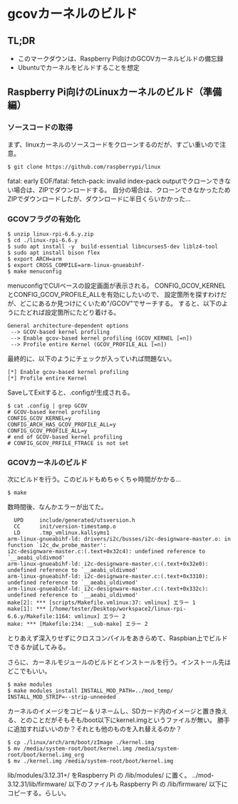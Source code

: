 # gcovカーネルのビルド

## TL;DR
- このマークダウンは、Raspberry Pi向けのGCOVカーネルビルドの備忘録
- Ubuntuでカーネルをビルドすることを想定

## Raspberry Pi向けのLinuxカーネルのビルド（準備編）
### ソースコードの取得
まず、linuxカーネルのソースコードをクローンするのだが、すごい重いので注意。
```
$ git clone https://github.com/raspberrypi/linux
```
fatal: early EOF/fatal: fetch-pack: invalid index-pack outputでクローンできない場合は、ZIPでダウンロードする。
自分の場合は、クローンできなかったためZIPでダウンロードしたが、ダウンロードに半日くらいかかった...

### GCOVフラグの有効化
```
$ unzip linux-rpi-6.6.y.zip
$ cd ./linux-rpi-6.6.y
$ sudo apt install -y  build-essential libncurses5-dev liblz4-tool
$ sudo apt install bison flex
$ export ARCH=arm
$ export CROSS_COMPILE=arm-linux-gnueabihf-
$ make menuconfig
```
menuconfigでCUIベースの設定画面が表示される。
CONFIG_GCOV_KERNELとCONFIG_GCOV_PROFILE_ALLを有効にしたいので、
設定箇所を探すわけだが、どこにあるか見つけにくいため"/GCOV"でサーチする。
すると、以下のようにたどれば設定箇所にたどり着ける。

```
General architecture-dependent options
 --> GCOV-based kernel profiling
 --> Enable gcov-based kernel profiling (GCOV_KERNEL [=n])
 --> Profile entire Kernel (GCOV_PROFILE_ALL [=n])
```

最終的に、以下のようにチェックが入っていれば問題ない。
```
[*] Enable gcov-based kernel profiling
[*] Profile entire Kernel
```

SaveしてExitすると、.configが生成される。
```
$ cat .config | grep GCOV
# GCOV-based kernel profiling
CONFIG_GCOV_KERNEL=y
CONFIG_ARCH_HAS_GCOV_PROFILE_ALL=y
CONFIG_GCOV_PROFILE_ALL=y
# end of GCOV-based kernel profiling
# CONFIG_GCOV_PRFILE_FTRACE is not set
```

### GCOVカーネルのビルド
次にビルドを行う。このビルドもめちゃくちゃ時間がかかる...
```
$ make
```

数時間後、なんかエラーが出てた。
```
  UPD     include/generated/utsversion.h
  CC      init/version-timestamp.o
  LD      .tmp_vmlinux.kallsyms1
arm-linux-gnueabihf-ld: drivers/i2c/busses/i2c-designware-master.o: in function `i2c_dw_probe_master':
i2c-designware-master.c:(.text+0x32c4): undefined reference to `__aeabi_uldivmod'
arm-linux-gnueabihf-ld: i2c-designware-master.c:(.text+0x32e0): undefined reference to `__aeabi_uldivmod'
arm-linux-gnueabihf-ld: i2c-designware-master.c:(.text+0x3310): undefined reference to `__aeabi_uldivmod'
arm-linux-gnueabihf-ld: i2c-designware-master.c:(.text+0x332c): undefined reference to `__aeabi_uldivmod'
make[2]: *** [scripts/Makefile.vmlinux:37: vmlinux] エラー 1
make[1]: *** [/home/tester/Desktop/workspace2/linux-rpi-6.6.y/Makefile:1164: vmlinux] エラー 2
make: *** [Makefile:234: __sub-make] エラー 2
```

とりあえず深入りせずにクロスコンパイルをあきらめて、Raspbian上でビルドできるか試してみる。



さらに、カーネルモジュールのビルドとインストールを行う。インストール先はどこでもいい。
```
$ make modules
$ make modules_install INSTALL_MOD_PATH=../mod_temp/  INSTALL_MOD_STRIP=--strip-unneeded
```

カーネルのイメージをコピー＆リネームし、SDカード内のイメージと置き換える、とのことだがそもそも/boot以下にkernel.imgというファイルが無い。
勝手に追加すればいいのか？それとも他のものを入れ替えるのか？
```
$ cp ./linux/arch/arm/boot/zImage ./kernel.img
$ mv /media/system-root/boot/kernel.img /media/system-root/boot/kernel.img_org
$ mv ./kernel.img /media/system-root/boot/kernel.img
```

lib/modules/3.12.31+/ をRaspberry Pi の /lib/modules/ に置く。
../mod-3.12.31/lib/firmware/ 以下のファイルも Raspberry Pi の /lib/firmware/ 以下にコピーする。らしい。
